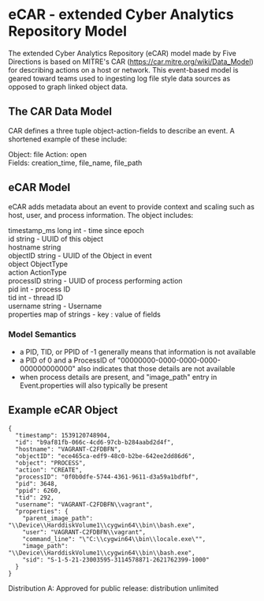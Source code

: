 # eCAR - extended Cyber Analytics Repository Model

The extended Cyber Analytics Repository (eCAR) model made by Five Directions is based on MITRE's CAR (https://car.mitre.org/wiki/Data_Model) for describing actions on a host or network. This event-based model is geared toward teams used to ingesting log file style data sources as opposed to graph linked object data.

## The CAR Data Model

CAR defines a three tuple object-action-fields to describe an event. A shortened example of these include:  

Object: file
Action: open  
Fields: creation_time, file_name, file_path  

## eCAR Model

eCAR adds metadata about an event to provide context and scaling such as host, user, and process information. The object includes:  

timestamp_ms	long int - time since epoch  
id	string - UUID of this object  
hostname	string  
objectID string - UUID of the Object in event  
object	ObjectType   
action	ActionType   
processID	string - UUID of process performing action  
pid	int - process ID  
tid	int - thread ID  
username	string - Username  
properties	map of strings - key : value of fields  

### Model Semantics

* a PID, TID, or PPID of -1 generally means that information is not available  
* a PID of 0 and a ProcessID of "00000000-0000-0000-0000-000000000000" also indicates that those details are not available
* when process details are present, and "image_path" entry in Event.properties will also typically be present  

## Example eCAR Object
```
{
  "timestamp": 1539120748904,
  "id": "b9af81fb-066c-4cd6-97cb-b284aabd2d4f",
  "hostname": "VAGRANT-C2FDBFN",
  "objectID": "ece465ca-edf9-48c0-b2be-642ee2dd86d6",
  "object": "PROCESS",
  "action": "CREATE",
  "processID": "0f0b0dfe-5744-4361-9611-d3a59a1bdfbf",
  "pid": 3648,
  "ppid": 6260,
  "tid": 292,
  "username": "VAGRANT-C2FDBFN\\vagrant",
  "properties": {
    "parent_image_path": "\\Device\\HarddiskVolume1\\cygwin64\\bin\\bash.exe",
    "user": "VAGRANT-C2FDBFN\\vagrant",
    "command_line": "\"C:\\cygwin64\\bin\\locale.exe\"",
    "image_path": "\\Device\\HarddiskVolume1\\cygwin64\\bin\\bash.exe",
    "sid": "S-1-5-21-23003595-3114578871-2621762399-1000"
  }
}
```


Distribution A: Approved for public release: distribution unlimited
